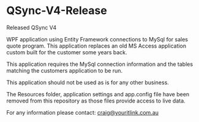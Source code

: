 # QSync-V4-Release
Released QSync V4

WPF application using Entity Framework connections to MySql for sales quote program. 
This application replaces an old MS Access application custom built for the customer some years back. 

This application requires the MySql connection information and the tables matching the customers application to be run. 

This application should not be used as is for any other business. 

The Resources folder, application settings and app.config file have been removed from this repository as those files provide access to live data. 

For any information please contact: craig@youritlink.com.au
